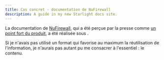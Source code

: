 ```yaml
---
title: Cas concret - documentation de NuFirewall
description: A guide in my new Starlight docs site.
---
```


La documentation de [NuFirewall](), qui a été perçue par la presse comme [un point fort du produit](), a été réalisée sous .

Si je n\'avais pas utilisé un format qui favorise au maximum la réutilisation de l\'information, je n\'aurais pas autant pu me consacrer à l\'essentiel : le contenu.
